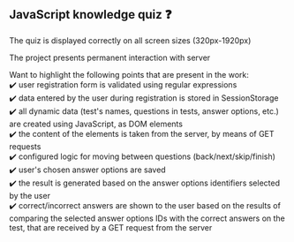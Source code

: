 ## JavaScript knowledge quiz ❓

The quiz is displayed correctly on all screen sizes (320px-1920px)

The project presents permanent interaction with server

Want to highlight the following points that are present in the work:</br>
✔️ user registration form is validated using regular expressions</br>
✔️ data entered by the user during registration is stored in SessionStorage</br>
✔️ all dynamic data (test's names, questions in tests, answer options, etc.) are created using JavaScript, as DOM elements</br>
✔️ the content of the elements is taken from the server, by means of GET requests</br>
✔️ configured logic for moving between questions (back/next/skip/finish)</br>
✔️ user's chosen answer options are saved</br>
✔️ the result is generated based on the answer options identifiers selected by the user</br>
✔️ correct/incorrect answers are shown to the user based on the results of comparing the selected answer options IDs with the correct answers on the test, that are received by a GET request from the server
